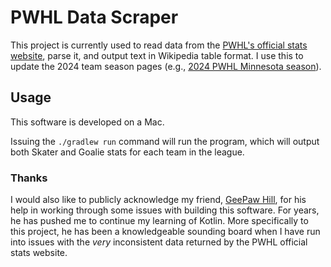 # PWHL Data Scraper

This project is currently used to read data from the [PWHL's official stats website](lscluster.hockeytech.com),
parse it, and output text in Wikipedia table format.  I use this to update the 2024 team season pages
(e.g., [2024 PWHL Minnesota season](https://en.wikipedia.org/wiki/2024_PWHL_Minnesota_season)).

## Usage

This software is developed on a Mac.

Issuing the `./gradlew run` command will run the program, which will output both Skater and Goalie
stats for each team in the league.

### Thanks

I would also like to publicly acknowledge my friend, [GeePaw Hill](https://www.geepawhill.org/),
for his help in working through some issues with building this software.  For years, he has pushed
me to continue my learning of Kotlin.  More specifically to this project, he has been a knowledgeable
sounding board when I have run into issues with the _very_ inconsistent data returned by the
PWHL official stats website.
